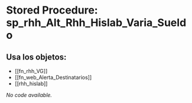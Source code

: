 # Stored Procedure: sp_rhh_Alt_Rhh_Hislab_Varia_Sueldo

## Usa los objetos:
- [[fn_rhh_VG]]
- [[fn_web_Alerta_Destinatarios]]
- [[rhh_hislab]]

*No code available.*
